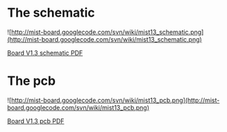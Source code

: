 # The schematic #

![http://mist-board.googlecode.com/svn/wiki/mist13_schematic.png](http://mist-board.googlecode.com/svn/wiki/mist13_schematic.png)

[Board V1.3 schematic PDF](http://mist-board.googlecode.com/svn/wiki/mist13_schematic.pdf)

# The pcb #

![http://mist-board.googlecode.com/svn/wiki/mist13_pcb.png](http://mist-board.googlecode.com/svn/wiki/mist13_pcb.png)

[Board V1.3 pcb PDF](http://mist-board.googlecode.com/svn/wiki/mist13_pcb.pdf)